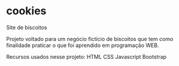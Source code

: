 # cookies
Site de biscoitos

Projeto voltado para um negócio fictício de biscoitos que tem como finalidade praticar o que foi aprendido em programação WEB.

Recursos usados nesse projeto:
HTML
CSS
Javascript
Bootstrap
